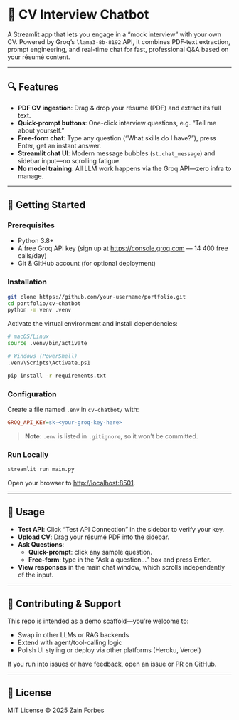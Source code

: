 # 🤖 CV Interview Chatbot

A Streamlit app that lets you engage in a “mock interview” with your own CV. Powered by Groq’s `llama3-8b-8192` API, it combines PDF‐text extraction, prompt engineering, and real-time chat for fast, professional Q&A based on your résumé content.

---

## 🔍 Features

- **PDF CV ingestion**: Drag & drop your résumé (PDF) and extract its full text.  
- **Quick-prompt buttons**: One-click interview questions, e.g. “Tell me about yourself.”  
- **Free-form chat**: Type any question (“What skills do I have?”), press Enter, get an instant answer.  
- **Streamlit chat UI**: Modern message bubbles (`st.chat_message`) and sidebar input—no scrolling fatigue.  
- **No model training**: All LLM work happens via the Groq API—zero infra to manage.

---

## 🚀 Getting Started

### Prerequisites

- Python 3.8+  
- A free Groq API key (sign up at https://console.groq.com — 14 400 free calls/day)  
- Git & GitHub account (for optional deployment)

### Installation

```bash
git clone https://github.com/your-username/portfolio.git
cd portfolio/cv-chatbot
python -m venv .venv
```

Activate the virtual environment and install dependencies:

```bash
# macOS/Linux
source .venv/bin/activate

# Windows (PowerShell)
.venv\Scripts\Activate.ps1

pip install -r requirements.txt
```

### Configuration

Create a file named `.env` in `cv-chatbot/` with:

```ini
GROQ_API_KEY=sk-<your-groq-key-here>
```

> **Note**: `.env` is listed in `.gitignore`, so it won’t be committed.

### Run Locally

```bash
streamlit run main.py
```

Open your browser to [http://localhost:8501](http://localhost:8501).

---

## 🎯 Usage

- **Test API**: Click “Test API Connection” in the sidebar to verify your key.  
- **Upload CV**: Drag your résumé PDF into the sidebar.  
- **Ask Questions**:  
  - **Quick-prompt**: click any sample question.  
  - **Free-form**: type in the “Ask a question…” box and press Enter.  
- **View responses** in the main chat window, which scrolls independently of the input.

---

## 🤝 Contributing & Support

This repo is intended as a demo scaffold—you’re welcome to:

- Swap in other LLMs or RAG backends  
- Extend with agent/tool-calling logic  
- Polish UI styling or deploy via other platforms (Heroku, Vercel)

If you run into issues or have feedback, open an issue or PR on GitHub.

---

## 📄 License

MIT License © 2025 Zain Forbes
